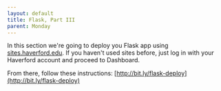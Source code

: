 ```yaml
---
layout: default
title: Flask, Part III
parent: Monday
---
```


In this section we're going to deploy you Flask app using [sites.haverford.edu](https://sites.haverford.edu/).  If you haven't used sites before, just log in with your Haverford account and proceed to Dashboard. 

From there, follow these instructions:
 [http://bit.ly/flask-deploy](http://bit.ly/flask-deploy)
